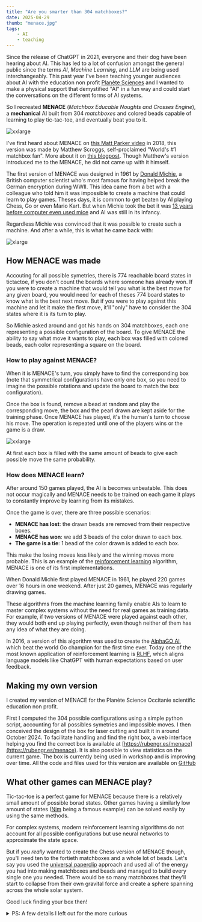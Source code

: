 ```yaml
---
title: "Are you smarter than 304 matchboxes?"
date: 2025-04-29
thumb: "menace.jpg"
tags:
    - AI
    - teaching
---
```


Since the release of ChatGPT in 2021, everyone and their dog have been hearing about AI. This has led to a lot of confusion amongst the general public since the terms *AI*, *Machine Learning*, and *LLM* are being used interchangeably. This past year I've been teaching younger audiences about AI with the education non profit [Planète Sciences](https://www.planete-sciences.org/occitanie/web/) and I wanted to make a physical support that demystified "AI" in a fun way and could start the conversations on the different forms of AI systems.

So I recreated **MENACE** (*Matchbox Educable Noughts and Crosses Engine*), a **mechanical** AI built from 304 *matchboxes* and colored beads capable of learning to play tic-tac-toe, and eventually beat you to it.

![xxlarge](/blog/assets/img/menace_rgres.png)

I've first heard about MENACE on [this Matt Parker video](https://www.youtube.com/watch?v=R9c-_neaxeU) in 2018, this version was made by Matthew Scroggs, self-proclaimed "World's #1 matchbox fan". More about it on [this blogpost](https://www.mscroggs.co.uk/blog/19). Though Matthew's version introduced me to the MENACE, he did not came up with it himself.

The first version of MENACE was designed in 1961 by [Donald Michie](https://fr.wikipedia.org/wiki/Donald_Michie), a British computer scientist who's most famous for having helped break the German encryption during WWII. This idea came from a bet with a colleague who told him it was impossible to create a machine that could learn to play games. Theses days, it is common to get beaten by AI playing Chess, Go or even Mario Kart. But when Michie took the bet it was [13 years before computer even used mice](https://en.wikipedia.org/wiki/Xerox_Alto) and AI was still in its infancy.  

Regardless Michie was convinced that it was possible to create such a machine. And after a while, this is what he came back with:

![xlarge](/blog/assets/img/menace_original.jpg)

## How MENACE was made

Accouting for all possible symetries, there is 774 reachable board states in tictactoe, if you don't count the boards where someone has already won. If you were to create a machine that would tell you what is the best move for any given board, you would need for each of theses 774 board states to know what is the best next move. But if you were to play against this machine and let it make the first move, it'll "only" have to consider the 304 states where it is its turn to play.

So Michie asked around and got his hands on 304 matchboxes, each one representing a possible configuration of the board. To give MENACE the ability to say what move it wants to play, each box was filled with colored beads, each color representing a square on the board.

### How to play against MENACE?

When it is MENACE's turn, you simply have to find the corresponding box (note that symmetrical configurations have only one box, so you need to imagine the possible rotations and update the board to match the box configuration).

Once the box is found, remove a bead at random and play the corresponding move, the box and the pearl drawn are kept aside for the training phase. Once MENACE has played, it's the human's turn to choose his move. The operation is repeated until one of the players wins or the game is a draw.

![xxlarge](/blog/assets/img/menace_diagram.jpg)

At first each box is filled with the same amount of beads to give each possible move the same probability.

### How does MENACE learn?

After around 150 games played, the AI is becomes unbeatable. This does not occur magically and MENACE needs to be trained on each game it plays to constantly improve by learning from its mistakes.

Once the game is over, there are three possible scenarios:
- **MENACE has lost**: the drawn beads are removed from their respective boxes.
- **MENACE has won**: we add 3 beads of the color drawn to each box.
- **The game is a tie**: 1 bead of the color drawn is added to each box.

This make the losing moves less likely and the winning moves more probable. This is an example of the [reinforcement learning](https://en.wikipedia.org/wiki/Reinforcement_learning) algorithm, MENACE is one of its first implementations.

When Donald Michie first played MENACE in 1961, he played 220 games over 16 hours in one weekend. After just 20 games, MENACE was regularly drawing games.

These algorithms from the machine learning family enable AIs to learn to master complex systems without the need for real games as training data. For example, if two versions of MENACE were played against each other, they would both end up playing perfectly, even though neither of them has any idea of what they are doing.

In 2016, a version of this algorithm was used to create the [AlphaGO AI](https://en.wikipedia.org/wiki/AlphaGo), which beat the world Go champion for the first time ever. Today one of the most known application of reinforcement learning is [RLHF](https://en.wikipedia.org/wiki/Reinforcement_learning_from_human_feedback), which aligns language models like ChatGPT with human expectations based on user feedback.

## Making my own version

I created my version of MENACE for the Planète Science Occitanie scientific education non profit.

First I computed the 304 possible configurations using a simple python script, accounting for all possibles symetries and impossible moves. I then conceived the design of the box for laser cutting and built it in around October 2024. To facilitate handling and find the right box, a web interface helping you find the correct box is available at [https://rubengr.es/menace](https://rubengr.es/menace). It is also possible to view statistics on the current game. The box is currently being used in workshop and is improving over time. All the code and files used for this version are available on [GitHub](https://github.com/RubenGres/menace)

## What other games can MENACE play?

Tic-tac-toe is a perfect game for MENACE because there is a relatively small amount of possible borad states. Other games having a similarly low amount of states ([Nim](https://en.wikipedia.org/wiki/Nim) being a famous example) can be solved easily by using the same methods.

For complex systems, modern reinforcement learning algorithms do not account for all possible configurations but use neural networks to approximate the state space.

But if you *really* wanted to create the Chess version of MENACE though, you'll need ten to the fortieth matchboxes and a whole lot of beads. Let's say you used the [universal paperclip](https://www.decisionproblem.com/paperclips/) approach and used all of the energy you had into making matchboxes and beads and managed to build every single one you needed. There would be so many matchboxes that they'll start to collapse from their own gravital force and create a sphere spanning across the whole solar system.

Good luck finding your box then!

<details>
  <summary>PS: A few details I left out for the more curious</summary>
  
    After a few games, some boxes may be empty. If an empty box is found, MENACE gives up. It's possible that the first box empties quickly, so we'll have to reset the first boxes with more beads to give it more time to learn.

    Before training, 4 pearls of each color are placed in the first box. This is followed by three beads in the third-shot box, two in the fifth-shot box and a single bead in the last-shot box. This makes it possible to reward or punish the last moves more strongly, as they have a greater effect on the outcome of the game.
</details>

